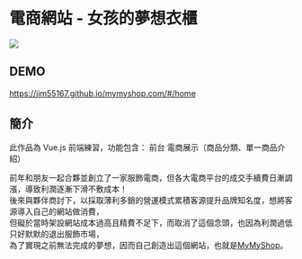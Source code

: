 # 電商網站 - 女孩的夢想衣櫃
![](https://img.onl/WinIuf)

## DEMO
https://jim55167.github.io/mymyshop.com/#/home

## 簡介
此作品為 Vue.js 前端練習，功能包含：
    前台
      電商展示（商品分類、單一商品介紹）

前年和朋友一起合夥並創立了一家服飾電商，但各大電商平台的成交手續費日漸調漲，導致利潤逐漸下滑不敷成本！</br>
後來與夥伴商討下，以採取薄利多銷的營運模式累積客源提升品牌知名度，想將客源導入自己的網站做消費，</br>
但礙於當時架設網站成本過高且精費不足下，而取消了這個念頭，也因為利潤過低只好默默的退出服飾市場，</br>
為了實現之前無法完成的夢想，因而自己創造出這個網站，也就是[MyMyShop](https://jim55167.github.io/mymyshop.com/#/home)。
